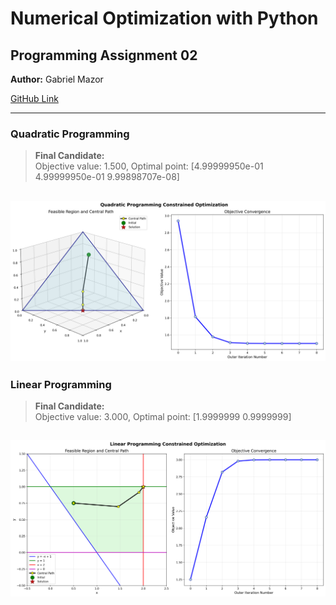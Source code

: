 # Numerical Optimization with Python
## Programming Assignment 02
**Author:** Gabriel Mazor

[GitHub Link](https://github.com/gabrielmazor/)

---
### Quadratic Programming
> **Final Candidate:** <br> Objective value: 1.500, Optimal point: [4.99999950e-01 4.99999950e-01 9.99898707e-08]

![Quadratic Programming](plots/quadratic_programming.png)
---
### Linear Programming
> **Final Candidate:**  <br> Objective value: 3.000, Optimal point: [1.9999999 0.9999999]

![Linear Programming](plots/linear_programming.png)
---